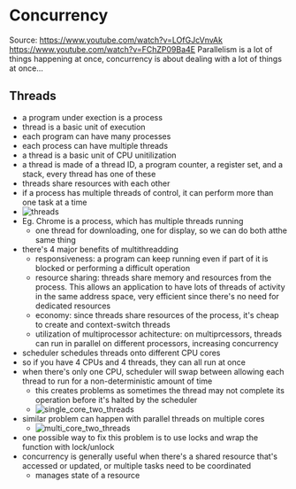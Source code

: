 # Concurrency
Source: https://www.youtube.com/watch?v=LOfGJcVnvAk
https://www.youtube.com/watch?v=FChZP09Ba4E
Parallelism is a lot of things happening at once, concurrency is about dealing with a lot of things at once...

## Threads
- a program under exection is a process
- thread is a basic unit of execution
- each program can have many processes
- each process can have multiple threads
- a thread is a basic unit of CPU unitilization
- a thread is made of a thread ID, a program counter, a register set, and a stack, every thread has one of these
- threads share resources with each other
- if a process has multiple threads of control, it can perform more than one task at a time
- ![threads](https://i.imgur.com/5lhS4pO.png)
- Eg. Chrome is a process, which has multiple threads running
  - one thread for downloading, one for display, so we can do both atthe same thing
- there's 4 major benefits of multithreadding
  - responsiveness: a program can keep running even if part of it is blocked or performing a difficult operation
  - resource sharing: threads share memory and resources from the process. This allows an application to have lots of threads of activity in the same address space, very efficient since there's no need for dedicated resources
  - economy: since threads share resources of the process, it's cheap to create and context-switch threads
  - utilization of multiprocessor achitecture: on multiprcessors, threads can run in parallel on different processors, increasing concurrency
- scheduler schedules threads onto different CPU cores
- so if you have 4 CPUs and 4 threads, they can all run at once
- when there's only one CPU, scheduler will swap between allowing each thread to run for a non-deterministic amount of time
  - this creates problems as sometimes the thread may not complete its operation before it's halted by the scheduler
  - ![single_core_two_threads](https://i.imgur.com/Ssnm5lu.png)
- similar problem can happen with parallel threads on multiple cores
  - ![multi_core_two_threads](https://i.imgur.com/T8VIHXy.png)
- one possible way to fix this problem is to use locks and wrap the function with lock/unlock
- concurrency is generally useful when there's a shared resource that's accessed or updated, or multiple tasks need to be coordinated
  - manages state of a resource
